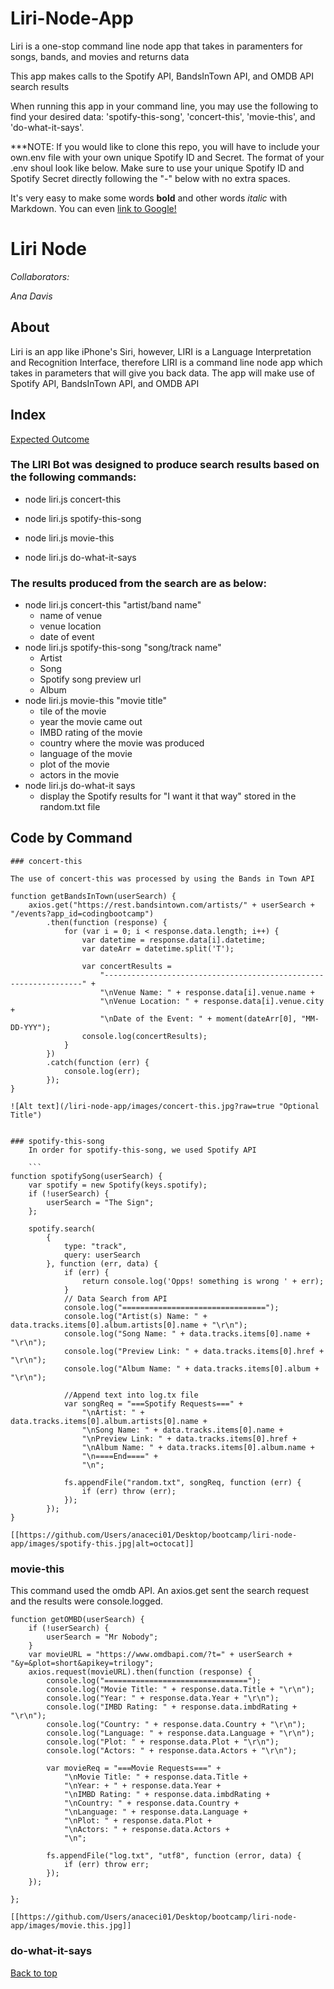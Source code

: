 # Liri-Node-App

Liri is a one-stop command line node app that takes in paramenters for songs, bands, and movies and returns data

This app makes calls to the Spotify API, BandsInTown API,  and OMDB API search results

When running this app in your command line, you may use the following to find your desired data:
'spotify-this-song', 'concert-this', 'movie-this', and 'do-what-it-says'.


***NOTE: If you would like to clone this repo, you will have to include your own.env file with your own unique Spotify ID and Secret. The format of your .env shoul look like below. Make sure to use your unique Spotify ID and Spotify Secret directly following the "-" below with no extra spaces.



It's very easy to make some words **bold** and other words *italic* with Markdown. You can even [link to Google!](http://google.com)



# Liri Node 
 
*Collaborators:* 
 
*Ana Davis* 
 
## About 
 
Liri is an app like iPhone's Siri, however, LIRI is a Language Interpretation and Recognition Interface, therefore LIRI is a command line node app which takes in parameters that will give you back data. The app will make use of Spotify API, BandsInTown API, and OMDB API 
## Index 
 
[Expected Outcome](#Expected-Outcome) 

 
### The LIRI Bot was designed to produce search results based on the following commands:
 
  * node liri.js concert-this
 
  * node liri.js spotify-this-song 
      
 
  * node liri.js movie-this 
      
 
  * node liri.js do-what-it-says
 

 ### The results produced from the search are as below:

  * node liri.js concert-this "artist/band name"
    * name of venue
    * venue location
    * date of event
  * node liri.js spotify-this-song "song/track name"
    * Artist
    * Song
    * Spotify song preview url
    * Album
  * node liri.js movie-this "movie title"
    * tile of the movie
    * year the movie came out
    * IMBD rating of the movie
    * country where the movie was produced
    * language of the movie
    * plot of the movie
    * actors in the movie
  * node liri.js do-what-it says
    * display the Spotify results for "I want it that way" stored in the random.txt file

## Code by Command

    ### concert-this

    The use of concert-this was processed by using the Bands in Town API
```
function getBandsInTown(userSearch) {
    axios.get("https://rest.bandsintown.com/artists/" + userSearch + "/events?app_id=codingbootcamp")
        .then(function (response) {
            for (var i = 0; i < response.data.length; i++) {
                var datetime = response.data[i].datetime;
                var dateArr = datetime.split('T');

                var concertResults =
                    "-----------------------------------------------------------------" +
                    "\nVenue Name: " + response.data[i].venue.name +
                    "\nVenue Location: " + response.data[i].venue.city +
                    "\nDate of the Event: " + moment(dateArr[0], "MM-DD-YYY");
                console.log(concertResults);
            }
        })
        .catch(function (err) {
            console.log(err);
        });
}
```
    ![Alt text](/liri-node-app/images/concert-this.jpg?raw=true "Optional Title")
```

### spotify-this-song
    In order for spotify-this-song, we used Spotify API

    ```
function spotifySong(userSearch) {
    var spotify = new Spotify(keys.spotify);
    if (!userSearch) {
        userSearch = "The Sign";
    };

    spotify.search(
        {
            type: "track",
            query: userSearch
        }, function (err, data) {
            if (err) {
                return console.log('Opps! something is wrong ' + err);
            }
            // Data Search from API
            console.log("================================");
            console.log("Artist(s) Name: " + data.tracks.items[0].album.artists[0].name + "\r\n");
            console.log("Song Name: " + data.tracks.items[0].name + "\r\n");
            console.log("Preview Link: " + data.tracks.items[0].href + "\r\n");
            console.log("Album Name: " + data.tracks.items[0].album + "\r\n");

            //Append text into log.tx file
            var songReq = "===Spotify Requests===" +
                "\nArtist: " + data.tracks.items[0].album.artists[0].name +
                "\nSong Name: " + data.tracks.items[0].name +
                "\nPreview Link: " + data.tracks.items[0].href +
                "\nAlbum Name: " + data.tracks.items[0].album.name +
                "\n====End====" +
                "\n";

            fs.appendFile("random.txt", songReq, function (err) {
                if (err) throw (err);
            });
        });
}
```

    [[https://github.com/Users/anaceci01/Desktop/bootcamp/liri-node-app/images/spotify-this.jpg|alt=octocat]]


### movie-this 
This command used the omdb API. An axios.get sent the search request and the results were console.logged.

```
function getOMBD(userSearch) {
    if (!userSearch) {
        userSearch = "Mr Nobody";
    }
    var movieURL = "https://www.omdbapi.com/?t=" + userSearch + "&y=&plot=short&apikey=trilogy";
    axios.request(movieURL).then(function (response) {
        console.log("================================");
        console.log("Movie Title: " + response.data.Title + "\r\n");
        console.log("Year: " + response.data.Year + "\r\n");
        console.log("IMBD Rating: " + response.data.imbdRating + "\r\n");
        console.log("Country: " + response.data.Country + "\r\n");
        console.log("Language: " + response.data.Language + "\r\n");
        console.log("Plot: " + response.data.Plot + "\r\n");
        console.log("Actors: " + response.data.Actors + "\r\n");

        var movieReq = "===Movie Requests===" +
            "\nMovie Title: " + response.data.Title +
            "\nYear: + " + response.data.Year +
            "\nIMBD Rating: " + response.data.imbdRating +
            "\nCountry: " + response.data.Country +
            "\nLanguage: " + response.data.Language +
            "\nPlot: " + response.data.Plot +
            "\nActors: " + response.data.Actors +
            "\n";

        fs.appendFile("log.txt", "utf8", function (error, data) {
            if (err) throw err;
        });
    });

};
```
    [[https://github.com/Users/anaceci01/Desktop/bootcamp/liri-node-app/images/movie.this.jpg]]

### do-what-it-says





 [Back to top](#)